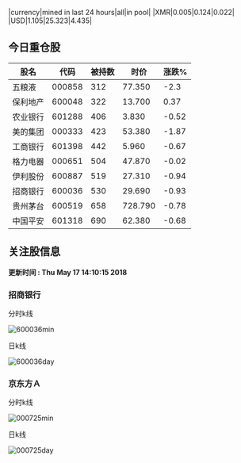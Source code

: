 |currency|mined in last 24 hours|all|in pool|
|XMR|0.005|0.124|0.022|
|USD|1.105|25.323|4.435|

## 今日重仓股 

|股名|代码|被持数|时价|涨跌%|
|---|---|---|---|---|
|五粮液|000858|312|77.350|-2.3|
|保利地产|600048|322|13.700|0.37|
|农业银行|601288|406|3.830|-0.52|
|美的集团|000333|423|53.380|-1.87|
|工商银行|601398|442|5.960|-0.67|
|格力电器|000651|504|47.870|-0.02|
|伊利股份|600887|519|27.310|-0.94|
|招商银行|600036|530|29.690|-0.93|
|贵州茅台|600519|658|728.790|-0.78|
|中国平安|601318|690|62.380|-0.68|

## 关注股信息
**更新时间 : Thu May 17 14:10:15 2018**
### 招商银行 
分时k线

![600036min](http://image.sinajs.cn/newchart/min/n/sh600036.gif)

日k线

![600036day](http://image.sinajs.cn/newchart/daily/n/sh600036.gif)

### 京东方Ａ 
分时k线

![000725min](http://image.sinajs.cn/newchart/min/n/sz000725.gif)

日k线

![000725day](http://image.sinajs.cn/newchart/daily/n/sz000725.gif)
